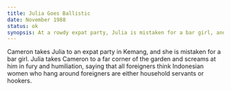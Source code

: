 ```yaml
---
title: Julia Goes Ballistic
date: November 1988 
status: ok
synopsis: At a rowdy expat party, Julia is mistaken for a bar girl, and erupts in fury.
---
```

Cameron takes Julia to an expat party in Kemang, and she is mistaken for a bar girl. Julia takes Cameron to a far corner of the garden and screams at him in fury and humiliation, saying that all foreigners think Indonesian women who hang around foreigners are either household servants or hookers.  